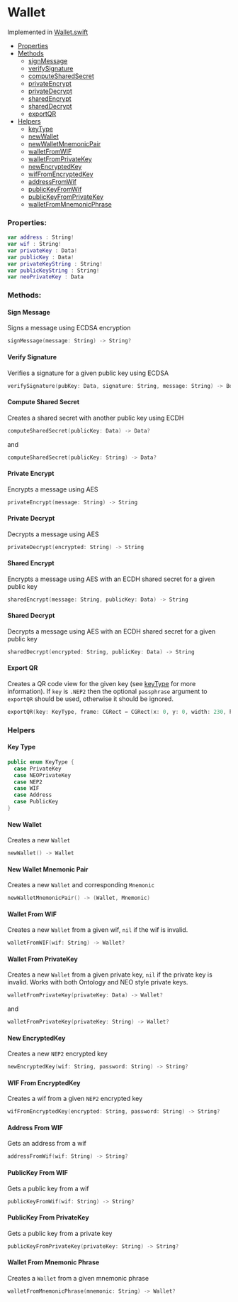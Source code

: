 # Wallet

Implemented in [Wallet.swift](https://github.com/Ryucoin/neovm-utils/blob/master/neovmUtils/Classes/Wallet.swift)

- [Properties](#properties)
- [Methods](#methods)
  - [signMessage](#sign-message)
  - [verifySignature](#sign-message)
  - [computeSharedSecret](#compute-shared-secret)
  - [privateEncrypt](#private-encrypt)
  - [privateDecrypt](#private-decrypt)
  - [sharedEncrypt](#shared-encrypt)
  - [sharedDecrypt](#shared-decrypt)
  - [exportQR](#export-qr)
- [Helpers](#helpers)
  - [keyType](#key-type)
  - [newWallet](#new-wallet)
  - [newWalletMnemonicPair](#new-wallet-mnemonic-pair)
  - [walletFromWIF](#wallet-from-wif)
  - [walletFromPrivateKey](#wallet-from-privatekey)
  - [newEncryptedKey](#new-encryptedkey)
  - [wifFromEncryptedKey](#wif-from-encryptedkey)
  - [addressFromWif](#address-from-wif)
  - [publicKeyFromWif](#publickey-from-wif)
  - [publicKeyFromPrivateKey](#PublicKey-from-privatekey)
  - [walletFromMnemonicPhrase](#wallet-from-mnemonic-phrase)

### Properties:

``` swift
var address : String!
var wif : String!
var privateKey : Data!
var publicKey : Data!
var privateKeyString : String!
var publicKeyString : String!
var neoPrivateKey : Data
```

### Methods:

#### Sign Message

Signs a message using ECDSA encryption

``` swift
signMessage(message: String) -> String?
```

#### Verify Signature

Verifies a signature for a given public key using ECDSA

``` swift
verifySignature(pubKey: Data, signature: String, message: String) -> Bool
```

#### Compute Shared Secret

Creates a shared secret with another public key using ECDH

``` swift
computeSharedSecret(publicKey: Data) -> Data?
```
and
``` swift
computeSharedSecret(publicKey: String) -> Data?
```

#### Private Encrypt

Encrypts a message using AES

``` swift
privateEncrypt(message: String) -> String
```

#### Private Decrypt

Decrypts a message using AES

``` swift
privateDecrypt(encrypted: String) -> String
```

#### Shared Encrypt

Encrypts a message using AES with an ECDH shared secret for a given public key

``` swift
sharedEncrypt(message: String, publicKey: Data) -> String
```

#### Shared Decrypt

Decrypts a message using AES with an ECDH shared secret for a given public key

``` swift
sharedDecrypt(encrypted: String, publicKey: Data) -> String
```

#### Export QR

Creates a QR code view for the given key (see [keyType](#key-type) for more information). If `key` is `.NEP2` then the optional `passphrase` argument to `exportQR` should be used, otherwise it should be ignored.

``` swift
exportQR(key: KeyType, frame: CGRect = CGRect(x: 0, y: 0, width: 230, height: 230), passphrase: String = "") -> QRView
```

### Helpers

#### Key Type
``` swift
public enum KeyType {
  case PrivateKey
  case NEOPrivateKey
  case NEP2
  case WIF
  case Address
  case PublicKey
}
```

#### New Wallet

Creates a new `Wallet`

``` swift
newWallet() -> Wallet
```

#### New Wallet Mnemonic Pair

Creates a new `Wallet` and corresponding `Mnemonic`

``` swift
newWalletMnemonicPair() -> (Wallet, Mnemonic)
```

#### Wallet From WIF

Creates a new `Wallet` from a given wif, `nil` if the wif is invalid.

``` swift
walletFromWIF(wif: String) -> Wallet?
```

#### Wallet From PrivateKey

Creates a new `Wallet` from a given private key, `nil` if the private key is invalid. Works with both Ontology and NEO style private keys.

``` swift
walletFromPrivateKey(privateKey: Data) -> Wallet?
```
and
``` swift
walletFromPrivateKey(privateKey: String) -> Wallet?
```

#### New EncryptedKey

Creates a new `NEP2` encrypted key

``` swift
newEncryptedKey(wif: String, password: String) -> String?
```

#### WIF From EncryptedKey

Creates a wif from a given `NEP2` encrypted key

``` swift
wifFromEncryptedKey(encrypted: String, password: String) -> String?
```

#### Address From WIF

Gets an address from a wif

``` swift
addressFromWif(wif: String) -> String?
```

#### PublicKey From WIF

Gets a public key from a wif

``` swift
publicKeyFromWif(wif: String) -> String?
```

#### PublicKey From PrivateKey

Gets a public key from a private key

``` swift
publicKeyFromPrivateKey(privateKey: String) -> String?
```

#### Wallet From Mnemonic Phrase

Creates a `Wallet` from a given mnemonic phrase

``` swift
walletFromMnemonicPhrase(mnemonic: String) -> Wallet?
```
